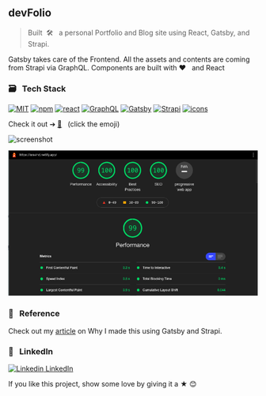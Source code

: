 ## devFolio

> Built &nbsp;🛠 &nbsp; a personal Portfolio and Blog site using React, Gatsby, and Strapi.

Gatsby takes care of the Frontend. All the assets and contents are coming from Strapi via GraphQL. Components are built with ❤️ &nbsp; and React

### 🗃 &nbsp; Tech Stack

[![MIT](https://img.shields.io/badge/License-MIT-628AFF?style=flat&logo=license)](https://github.com/aravind-alpha/GitSpace/blob/master/LICENSE)
[![npm](https://img.shields.io/npm/v/npm.svg?style=flat-square)](https://www.npmjs.com/package/npm)
[![react](https://img.shields.io/badge/frontend-react-61daf9?style=flat&logo=React)](https://reactjs.org/)
[![GraphQL](https://img.shields.io/badge/using-GraphQL-ec3f77?style=flat&logo=graphql)](https://graphql.org/)
[![Gatsby](https://img.shields.io/badge/using-Gatsby-663399?style=flat&logo=gatsby)](https://www.gatsbyjs.com/)
[![Strapi](https://img.shields.io/badge/using-Strapi-8e74f7?style=flat&logo=strapi)](https://strapi.io/)
[![icons](https://img.shields.io/badge/icons-react--icons-ec5c8d?style=flat&logo=React)](https://react-icons.github.io/react-icons/)

Check it out ➔ [🎉](http://aravind.netlify.com/) &nbsp; (click the emoji)

![screenshot](https://aravind.netlify.app/twitter-img.png)

![lighthouse_score](https://github.com/aravind-alpha/devFolio/blob/master/Devfolio%20Performance.png)

### 🔗 &nbsp; Reference

Check out my [article](https://aravind.netlify.app/blogs/how-i-made-my-portfolio-blog-site) on Why I made this using Gatsby and Strapi.

### 💼 &nbsp; LinkedIn

[![Linkedin](https://i.stack.imgur.com/gVE0j.png) LinkedIn](https://www.linkedin.com/in/aravind-alpha)

If you like this project, show some love by giving it a ★ 😊
